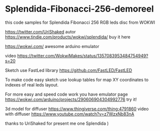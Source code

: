 # Splendida-Fibonacci-256-demoreel

this code samples for Splendida Fibonacci 256 RGB leds disc from WOKWI

https://twitter.com/UriShaked autor  
https://www.tindie.com/products/wokwi/splendida/  buy it here

https://wokwi.com/ awesome arduino emulator

video https://twitter.com/WokwiMakes/status/1357083953484754949?s=20 

Sketch use FastLed library https://github.com/FastLED/FastLED 

To make code easy sketch use lookup tables for map XY coordinates to indexes of real leds layout. 

For more easy and speed code work you have emulator page https://wokwi.com/arduino/projects/290606904304992776 try it!

3d model for diffuser https://www.thingiverse.com/thing:4791860  video with diffuser https://www.youtube.com/watch?v=z7WzxNb83nA

thanks to UriShaked for present me one Splendida )
